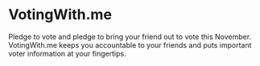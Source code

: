 # VotingWith.me
Pledge to vote and pledge to bring your friend out to vote this November. VotingWith.me keeps you accountable to your friends and puts important voter information at your fingertips.
